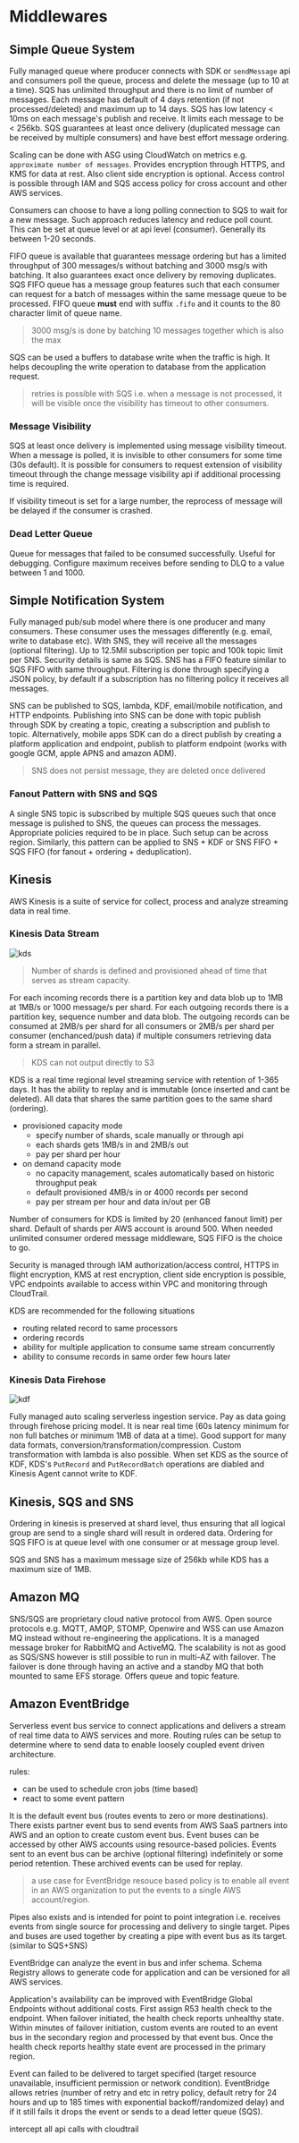 # Middlewares

## Simple Queue System

Fully managed queue where producer connects with SDK or `sendMessage` api and
consumers poll the queue, process and delete the message (up to 10 at a time).
SQS has unlimited throughput and there is no limit of number of messages. Each
message has default of 4 days retention (if not processed/deleted) and maximum
up to 14 days. SQS has low latency < 10ms on each message's publish and
receive. It limits each message to be < 256kb. SQS guarantees at least once
delivery (duplicated message can be received by multiple consumers) and have
best effort message ordering.

Scaling can be done with ASG using CloudWatch on metrics e.g.
`approximate number of messages`. Provides encryption through HTTPS, and KMS
for data at rest. Also client side encryption is optional. Access control is
possible through IAM and SQS access policy for cross account and other AWS
services.

Consumers can choose to have a long polling connection to SQS to wait for a new
message. Such approach reduces latency and reduce poll count. This can be set
at queue level or at api level (consumer). Generally its between 1-20 seconds.

FIFO queue is available that guarantees message ordering but has a limited
throughput of 300 messages/s without batching and 3000 msg/s with batching. It
also guarantees exact once delivery by removing duplicates. SQS FIFO queue has
a message group features such that each consumer can request for a batch of
messages within the same message queue to be processed. FIFO queue **must** end
with suffix `.fifo` and it counts to the 80 character limit of queue name.

> 3000 msg/s is done by batching 10 messages together which is also the max

SQS can be used a buffers to database write when the traffic is high. It helps
decoupling the write operation to database from the application request.

> retries is possible with SQS i.e. when a message is not processed, it will be
> visible once the visibility has timeout to other consumers.

### Message Visibility

SQS at least once delivery is implemented using message visibility timeout.
When a message is polled, it is invisible to other consumers for some time (30s
default). It is possible for consumers to request extension of visibility
timeout through the change message visibility api if additional processing time
is required.

If visibility timeout is set for a large number, the reprocess of message will
be delayed if the consumer is crashed.

### Dead Letter Queue

Queue for messages that failed to be consumed successfully. Useful for
debugging. Configure maximum receives before sending to DLQ to a value between
1 and 1000.

## Simple Notification System

Fully managed pub/sub model where there is one producer and many consumers.
These consumer uses the messages differently (e.g. email, write to database
etc). With SNS, they will receive all the messages (optional filtering). Up to
12.5Mil subscription per topic and 100k topic limit per SNS. Security details
is same as SQS. SNS has a FIFO feature similar to SQS FIFO with same
throughput. Filtering is done through specifying a JSON policy, by default if a
subscription has no filtering policy it receives all messages.

SNS can be published to SQS, lambda, KDF, email/mobile notification, and HTTP
endpoints. Publishing into SNS can be done with topic publish through SDK by
creating a topic, creating a subscription and publish to topic. Alternatively,
mobile apps SDK can do a direct publish by creating a platform application and
endpoint, publish to platform endpoint (works with google GCM, apple APNS and
amazon ADM).

> SNS does not persist message, they are deleted once delivered

### Fanout Pattern with SNS and SQS

A single SNS topic is subscribed by multiple SQS queues such that once message
is pulished to SNS, the queues can process the messages. Appropriate policies
required to be in place. Such setup can be across region. Similarly, this
pattern can be applied to SNS + KDF or SNS FIFO + SQS FIFO (for fanout +
ordering + deduplication).

## Kinesis

AWS Kinesis is a suite of service for collect, process and analyze streaming
data in real time.

### Kinesis Data Stream

![kds](../static/kds.PNG)

> Number of shards is defined and provisioned ahead of time that serves as
> stream capacity.

For each incoming records there is a partition key and data blob up to 1MB at
1MB/s or 1000 message/s per shard. For each outgoing records there is a
partition key, sequence number and data blob. The outgoing records can be
consumed at 2MB/s per shard for all consumers or 2MB/s per shard per consumer
(enchanced/push data) if multiple consumers retrieving data form a stream in
parallel.

> KDS can not output directly to S3

KDS is a real time regional level streaming service with retention of 1-365
days. It has the ability to replay and is immutable (once inserted and cant be
deleted). All data that shares the same partition goes to the same shard
(ordering).

- provisioned capacity mode
  - specify number of shards, scale manually or through api
  - each shards gets 1MB/s in and 2MB/s out
  - pay per shard per hour
- on demand capacity mode
  - no capacity management, scales automatically based on historic throughput peak
  - default provisioned 4MB/s in or 4000 records per second
  - pay per stream per hour and data in/out per GB

Number of consumers for KDS is limited by 20 (enhanced fanout limit) per shard.
Default of shards per AWS account is around 500. When needed unlimited consumer
ordered message middleware, SQS FIFO is the choice to go.

Security is managed through IAM authorization/access control, HTTPS in flight
encryption, KMS at rest encryption, client side encryption is possible, VPC
endpoints available to access within VPC and monitoring through CloudTrail.

KDS are recommended for the following situations

- routing related record to same processors
- ordering records
- ability for multiple application to consume same stream concurrently
- ability to consume records in same order few hours later

### Kinesis Data Firehose

![kdf](../static/kdf.PNG)

Fully managed auto scaling serverless ingestion service. Pay as data going
through firehose pricing model. It is near real time (60s latency minimum for
non full batches or minimum 1MB of data at a time). Good support for many data
formats, conversion/transformation/compression. Custom transformation with
lambda is also possible. When set KDS as the source of KDF, KDS's `PutRecord`
and `PutRecordBatch` operations are diabled and Kinesis Agent cannot write to
KDF.

## Kinesis, SQS and SNS

Ordering in kinesis is preserved at shard level, thus ensuring that all logical
group are send to a single shard will result in ordered data. Ordering for SQS
FIFO is at queue level with one consumer or at message group level.

SQS and SNS has a maximum message size of 256kb while KDS has a maximum size of
1MB.

## Amazon MQ

SNS/SQS are proprietary cloud native protocol from AWS. Open source protocols
e.g. MQTT, AMQP, STOMP, Openwire and WSS can use Amazon MQ instead without
re-engineering the applications. It is a managed message broker for RabbitMQ
and ActiveMQ. The scalability is not as good as SQS/SNS however is still
possible to run in multi-AZ with failover. The failover is done through having
an active and a standby MQ that both mounted to same EFS storage. Offers queue
and topic feature.

## Amazon EventBridge

Serverless event bus service to connect applications and delivers a stream of
real time data to AWS services and more. Routing rules can be setup to
determine where to send data to enable loosely coupled event driven
architecture.

rules:

- can be used to schedule cron jobs (time based)
- react to some event pattern

It is the default event bus (routes events to zero or more destinations). There
exists partner event bus to send events from AWS SaaS partners into AWS and an
option to create custom event bus. Event buses can be accessed by other AWS
accounts using resource-based policies. Events sent to an event bus can be
archive (optional filtering) indefinitely or some period retention. These
archived events can be used for replay.

> a use case for EventBridge resouce based policy is to enable all event in
> an AWS organization to put the events to a single AWS account/region.

Pipes also exists and is intended for point to point integration i.e. receives
events from single source for processing and delivery to single target. Pipes
and buses are used together by creating a pipe with event bus as its target.
(similar to SQS+SNS)

EventBridge can analyze the event in bus and infer schema. Schema Registry
allows to generate code for application and can be versioned for all AWS
services.

Application's availability can be improved with EventBridge Global Endpoints
without additional costs. First assign R53 health check to the endpoint.
When failover initiated, the health check reports unhealthy state. Within
minutes of failover initiation, custom events are routed to an event bus in the
secondary region and processed by that event bus. Once the health check reports
healthy state event are processed in the primary region.

Event can failed to be delivered to target specified (target resource
unavailable, insufficient permission or network condition). EventBridge allows
retries (number of retry and etc in retry policy, default retry for 24 hours
and up to 185 times with exponential backoff/randomized delay) and if it still
fails it drops the event or sends to a dead letter queue (SQS).

intercept all api calls with cloudtrail
